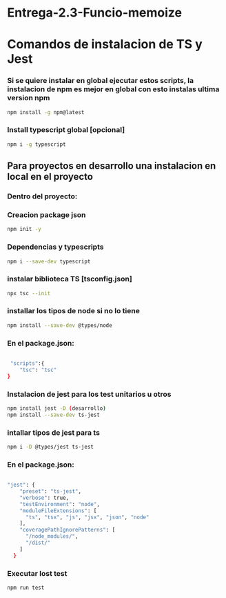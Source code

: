 # Entrega-2.3-Funcio-memoize


# Comandos de instalacion de TS y Jest

### Si se quiere instalar en global ejecutar estos scripts, la instalacion de npm es mejor en global con esto instalas ultima version npm 

```sh
npm install -g npm@latest
```

### Install typescript global [opcional]

```sh
npm i -g typescript
```

## Para proyectos en desarrollo una instalacion en local en el proyecto

### Dentro del proyecto:
### Creacion  package json

```sh
npm init -y
```

### Dependencias y typescripts

```sh
npm i --save-dev typescript
```

### instalar biblioteca TS [tsconfig.json]

```sh
npx tsc --init
```

### installar los tipos de node si no lo tiene

```sh
npm install --save-dev @types/node
```

### En el package.json:

```sh

 "scripts":{
	"tsc": "tsc"
}

```

### Instalacion de jest para los test unitarios u otros

```sh
npm install jest -D (desarrollo)
npm install --save-dev ts-jest
```

### intallar tipos de jest para ts

```sh
npm i -D @types/jest ts-jest  
```

### En el package.json:

```sh

"jest": {
    "preset": "ts-jest",
    "verbose": true,
    "testEnvironment": "node",
    "moduleFileExtensions": [
      "ts", "tsx", "js", "jsx", "json", "node"
    ],
    "coveragePathIgnorePatterns": [
      "/node_modules/",
      "/dist/"
    ]
  }

```
### Executar lost test 

```sh
npm run test
```